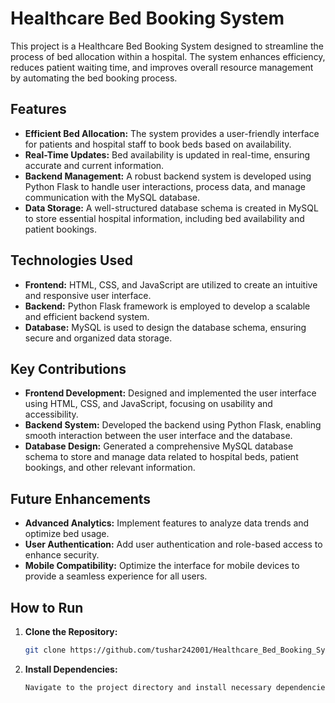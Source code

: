 # Healthcare Bed Booking System

This project is a Healthcare Bed Booking System designed to streamline the process of bed allocation within a hospital. The system enhances efficiency, reduces patient waiting time, and improves overall resource management by automating the bed booking process.

## Features
- **Efficient Bed Allocation:** The system provides a user-friendly interface for patients and hospital staff to book beds based on availability.
- **Real-Time Updates:** Bed availability is updated in real-time, ensuring accurate and current information.
- **Backend Management:** A robust backend system is developed using Python Flask to handle user interactions, process data, and manage communication with the MySQL database.
- **Data Storage:** A well-structured database schema is created in MySQL to store essential hospital information, including bed availability and patient bookings.

## Technologies Used
- **Frontend:** HTML, CSS, and JavaScript are utilized to create an intuitive and responsive user interface.
- **Backend:** Python Flask framework is employed to develop a scalable and efficient backend system.
- **Database:** MySQL is used to design the database schema, ensuring secure and organized data storage.

## Key Contributions
- **Frontend Development:** Designed and implemented the user interface using HTML, CSS, and JavaScript, focusing on usability and accessibility.
- **Backend System:** Developed the backend using Python Flask, enabling smooth interaction between the user interface and the database.
- **Database Design:** Generated a comprehensive MySQL database schema to store and manage data related to hospital beds, patient bookings, and other relevant information.

## Future Enhancements
- **Advanced Analytics:** Implement features to analyze data trends and optimize bed usage.
- **User Authentication:** Add user authentication and role-based access to enhance security.
- **Mobile Compatibility:** Optimize the interface for mobile devices to provide a seamless experience for all users.

## How to Run
1. **Clone the Repository:** 
   ```bash
   git clone https://github.com/tushar242001/Healthcare_Bed_Booking_System.git

2. **Install Dependencies:**
    ```bash
   Navigate to the project directory and install necessary dependencies using: pip install -r requirements.txt

    
